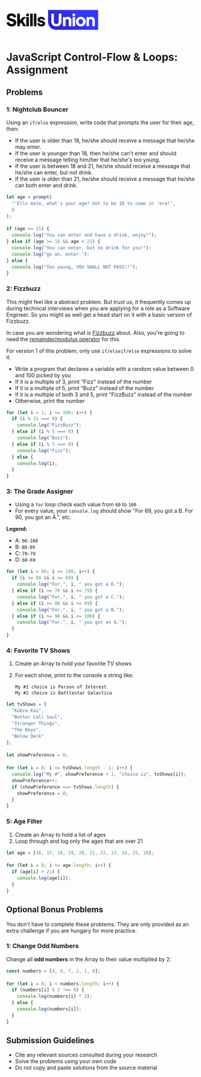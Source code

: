 [<img src="assets/images/su-logo.png" alt="Skills Union Logo" height="80px" />](https://www.skillsunion.com/)

# JavaScript Control-Flow & Loops: Assignment

## Problems

### 1: Nightclub Bouncer

Using an `if/else` expression, write code that prompts the user for their age, then:

- If the user is older than 18, he/she should receive a message that he/she may enter.
- If the user is younger than 18, then he/she can't enter and should receive a message telling him/her that he/she's too young.
- If the user is between 18 and 21, he/she should receive a message that he/she can enter, but not drink.
- If the user is older than 21, he/she should receive a message that he/she can both enter and drink.

```js
let age = prompt(
  "'Ello mate, what's your age? Got to be 18 to come in 'ere!",
  0
);

if (age >= 21) {
  console.log("You can enter and have a drink, enjoy!");
} else if (age >= 18 && age < 21) {
  console.log("You can enter, but no drink for you!");
  console.log("go on, enter.");
} else {
  console.log("Too young, YOU SHALL NOT PASS!!");
}
```

### 2: Fizzbuzz

This might feel like a abstract problem. But trust us, it frequently comes up during technical interviews when you are applying for a role as a Software Engineer. So you might as well get a head start on it with a basic version of Fizzbuzz.

In case you are wondering what is [Fizzbuzz](https://en.wikipedia.org/wiki/Fizz_buzz) about. Also, you're going to need the [remainder/modulus operator​](https://javascript.info/operators#remainder) for this.

For version 1 of this problem, only use `if/elseif/else` expressions to solve it.

- Write a program that declares a variable with a random value between 0 and 100 picked by you
- If it is a multiple of 3, print “Fizz” instead of the number
- If it is a multiple of 5, print “Buzz” instead of the number
- If it is a multiple of both 3 and 5, print “FizzBuzz” instead of the number
- Otherwise, print the number

```js
for (let i = 1; i <= 100; i++) {
  if (i % 15 === 0) {
    console.log("FizzBuzz");
  } else if (i % 5 === 0) {
    console.log("Buzz");
  } else if (i % 3 === 0) {
    console.log("Fizz");
  } else {
    console.log(i);
  }
}
```

### 3: The Grade Assigner

- Using a `for` loop check each value from `60` to `100`
- For every value, your `console.log` should show "For 89, you got a B. For 90, you got an A.", etc.

**Legend:**

- A: `90-100`
- B: `80-89`
- C: `70-79`
- D: `60-69`

```js
for (let i = 60; i <= 100; i++) {
  if (i >= 60 && i <= 69) {
    console.log("For,", i, " you got a D.");
  } else if (i >= 70 && i <= 79) {
    console.log("For,", i, " you got a C.");
  } else if (i >= 80 && i <= 89) {
    console.log("For,", i, " you got a B.");
  } else if (i >= 90 && i <= 100) {
    console.log("For,", i, " you got an A.");
  }
}
```

### 4: Favorite TV Shows

1. Create an Array to hold your favorite TV shows
1. For each show, print to the console a string like:

   ```
   My #1 choice is Person of Interest
   My #2 choice is Battlestar Galactica
   ```

```js
let tvShows = [
  "Kobra Kai",
  "Better Call Saul",
  "Stranger Things",
  "The Boys",
  "Below Deck"
];

let showPreference = 0;

for (let i = 0; i <= tvShows.length - 1; i++) {
  console.log("My #", showPreference + 1, "choice is", tvShows[i]);
  showPreference++;
  if (showPreference === tvShows.length) {
    showPreference = 0;
  }
}
```

### 5: Age Filter

1. Create an Array to hold a list of ages
1. Loop through and log only the ages that are over 21

```js
let age = [16, 17, 18, 19, 20, 21, 22, 23, 24, 25, 26];

for (let i = 0; i <= age.length; i++) {
  if (age[i] > 21) {
    console.log(age[i]);
  }
}
```

## Optional Bonus Problems

You don't have to complete these problems. They are only provided as an extra challenge if you are hungary for more practice.

### 1: Change Odd Numbers

Change all **odd numbers** in the Array to their value multiplied by 2:

```js
const numbers = [4, 9, 7, 2, 1, 8];

for (let i = 0; i < numbers.length; i++) {
  if (numbers[i] % 2 !== 0) {
    console.log(numbers[i] * 2);
  } else {
    console.log(numbers[i]);
  }
}
```

## Submission Guidelines

- Cite any relevant sources consulted during your research
- Solve the problems using your own code
- Do not copy and paste solutions from the source material
